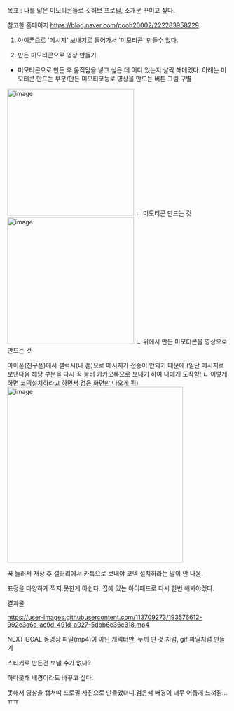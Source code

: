 목표 : 나를 닮은 미모티콘들로 깃허브 프로필, 소개문 꾸미고 싶다.

참고한 홈페이지 https://blog.naver.com/pooh20002/222283958229

1. 아이폰으로 '메시지' 보내기로 들어가서 '미모티콘' 만들수 있다.

2. 만든 미모티콘으로 영상 만들기   

+ 미모티콘으로 만든 후 움직임을 넣고 싶은 데 어디 있는지 살짝 해메었다. 아래는 미모티콘 만드는 부분/만든 미모티코능로 영상을 만드는 버튼 그림 구별

<img width="289" alt="image" src="https://user-images.githubusercontent.com/113709273/193573307-742a507b-ed0f-41fb-93fd-e023e620c280.png">
ㄴ 미모티콘 만드는 것

<img width="289" alt="image" src="https://user-images.githubusercontent.com/113709273/193573401-98852c99-790c-4d65-897c-e72d9183966b.png">
ㄴ 위에서 만든 미모티콘을 영상으로 만드는 것

아이폰(친구폰)에서 갤럭시(내 폰)으로 메시지가 전송이 안되기 때문에 
(일단 메시지로 보낸다음 해당 부분을 다시 꾹 눌러 카카오톡으로 보내기 하여 나에게 도착함!
ㄴ 이렇게 하면 코덱설치하라고 하면서 검은 화면만 나오게 됨)<img width="401" alt="image" src="https://user-images.githubusercontent.com/113709273/193580605-d78bc0ca-9194-46ee-abb0-4f56fa2181db.png">

꾹 눌러서 저장 후 갤러리에서 카톡으로 보내야 코덱 설치하라는 말이 안 나옴.



표정을 다양하게 찍지 못한게 아쉽다.
집에 있는 아이패드로 다시 한번 해봐야겠다.

결과물


https://user-images.githubusercontent.com/113709273/193576612-992e3a6a-ac9d-491d-a027-5dbb6c36c318.mp4



NEXT GOAL
동영상 파일(mp4)이 아닌 캐릭터만, 누끼 딴 것 처럼, gif 파일처럼 만들기 

스티커로 만든건 보낼 수가 없나?

하다못해 배경이라도 바꾸고 싶다. 

못해서 영상을 캡쳐떠 프로필 사진으로 만들었더니 검은색 배경이 너무 어둡게 느껴짐...ㅠㅠ
